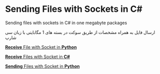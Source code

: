 # Sending Files with Sockets in C#
Sending files with sockets in C# in one megabyte packages


ارسال فایل به همراه مشخصات از طریق سوکت در بسته های 1 مگابایتی با زبان سی شارپ


<a href="https://github.com/AmirHosseinkhalife/ReceiveFileWithSocketInPython" title="Receive File with Socket in Python"><b>Receive</b> File with Socket in <b>Python</b></a>

<a href="https://github.com/AmirHosseinkhalife/ReceiveFileWithSocketInCSharp" title="Receive File With Socket In C#"><b>Receive</b> Files with Socket in <b>C#</b></a>

<a href="https://github.com/AmirHosseinkhalife/SendingFileswithSocketinPython" title="Sending Files with Socket in Python"><b>Sending</b> Files with Socket in <b>Python</b></a>
